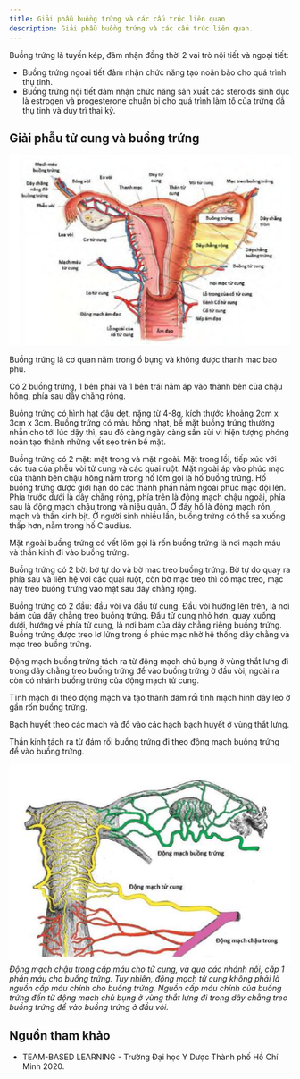 ```yaml
---
title: Giải phẫu buồng trứng và các cấu trúc liên quan
description: Giải phẫu buồng trứng và các cấu trúc liên quan.
---
```


Buồng trứng là tuyến kép, đảm nhận đồng thời 2 vai trò nội tiết và ngoại tiết:

- Buồng trứng ngoại tiết đảm nhận chức năng tạo noãn bào cho quá trình thụ tinh.
- Buồng trứng nội tiết đảm nhận chức năng sản xuất các steroids sinh dục là estrogen và progesterone chuẩn bị cho quá trình làm tổ của trứng đã thụ tinh và duy trì thai kỳ.

## Giải phẫu tử cung và buồng trứng

![Giải phẫu tử cung buồng trứng](../../../assets/phu-khoa/giai-phau-buong-trung-va-cac-cau-truc-lien-quan/giai-phau-tu-cung-buong-trung.png)

Buồng trứng là cơ quan nằm trong ổ bụng và không được thanh mạc bao phủ.

Có 2 buồng trứng, 1 bên phải và 1 bên trái nằm áp vào thành bên của chậu hông, phía sau dây chằng rộng.

Buồng trứng có hình hạt đậu dẹt, nặng từ 4-8g, kích thước khoảng 2cm x 3cm x 3cm. Buồng trứng có
màu hồng nhạt, bề mặt buồng trứng thường nhẵn cho tới lúc dậy thì, sau đó càng ngày càng sần sùi vì hiện tượng phóng noãn tạo thành những vết sẹo trên bề mặt.

Buồng trứng có 2 mặt: mặt trong và mặt ngoài. Mặt trong lồi, tiếp xúc với các tua của phễu vòi tử cung và các quai ruột. Mặt ngoài áp vào phúc mạc của thành bên chậu hông nằm trong hố lõm gọi là hố buồng trứng.
Hố buồng trứng được giới hạn do các thành phần nằm ngoài phúc mạc đội lên. Phía trước dưới là dây chằng
rộng, phía trên là động mạch chậu ngoài, phía sau là động mạch chậu trong và niệu quản. Ở đáy hố là động mạch rốn, mạch và thần kinh bịt. Ở người sinh nhiều lần, buồng trứng có thể sa xuống thấp hơn, nằm trong hố Claudius.

Mặt ngoài buồng trứng có vết lõm gọi là rốn buồng trứng là nơi mạch máu và thần kinh đi vào buồng trứng.

Buồng trứng có 2 bờ: bờ tự do và bờ mạc treo buồng trứng. Bờ tự do quay ra phía sau và liên hệ với các quai
ruột, còn bờ mạc treo thì có mạc treo, mạc này treo buồng trứng vào mặt sau dây chằng rộng.

Buồng trứng có 2 đầu: đầu vòi và đầu tử cung. Đầu vòi hướng lên trên, là nơi bám của dây chằng treo buồng
trứng. Đầu tử cung nhỏ hơn, quay xuống dưới, hướng về phía tử cung, là nơi bám của dây chằng riêng buồng trứng. Buồng trứng được treo lơ lửng trong ổ phúc mạc nhờ hệ thống dây chằng và mạc treo buồng trứng.

Động mạch buồng trứng tách ra từ động mạch chủ bụng ở vùng thắt lưng đi trong dây chằng treo buồng trứng để vào buồng trứng ở đầu vòi, ngoài ra còn có nhánh buồng trứng của động mạch tử cung.

Tĩnh mạch đi theo động mạch và tạo thành đám rối tĩnh mạch hình dây leo ở gần rốn buồng trứng.

Bạch huyết theo các mạch và đổ vào các hạch bạch huyết ở vùng thắt lưng.

Thần kinh tách ra từ đám rối buồng trứng đi theo động mạch buồng trứng để vào buồng trứng.

![Giải phẫu mạch máu tử cung buồng trứng](../../../assets/phu-khoa/giai-phau-buong-trung-va-cac-cau-truc-lien-quan/giai-phau-mach-mau-tu-cung-buong-trung.png)
_Động mạch chậu trong cấp máu cho tử cung, và qua các nhánh nối, cấp 1 phần máu cho buồng trứng. Tuy nhiên, động mạch tử cung không phải là nguồn cấp máu chính cho buồng trứng. Nguồn cấp máu chính của buồng trứng đến từ động mạch chủ bụng ở vùng thắt lưng đi trong dây chằng treo buồng trứng để vào buồng trứng ở đầu vòi._

## Nguồn tham khảo

- TEAM-BASED LEARNING - Trường Đại học Y Dược Thành phố Hồ Chí Minh 2020.
